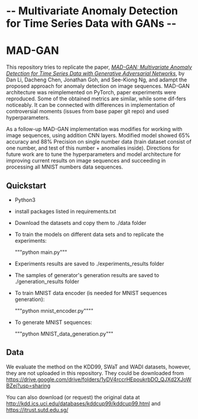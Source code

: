 # -- Multivariate Anomaly Detection for Time Series Data with GANs -- #

# MAD-GAN

This repository tries to replicate the paper, _[MAD-GAN: Multivariate Anomaly Detection for Time Series Data with Generative Adversarial Networks](https://arxiv.org/pdf/1901.04997.pdf)_, by Dan Li, Dacheng Chen, Jonathan Goh, and See-Kiong Ng, and adampt the proposed approach for anomaly detection on image sequences.
MAD-GAN architecture was reimplemented on PyTorch, paper experiments were reproduced. Some of the obtained metrics are similar, while some dif-fers noticeably. It can be connected with differences in implementation of controversial moments (issues from base paper git repo) and used hyperparameters.

As a follow-up MAD-GAN implementation was modifies for working with image sequences, using addition CNN layers. Modified model showed 65% accuracy and 88% Precision on single number data (train dataset consist of one number, and test of this number + anomalies inside). Directions for future work are to tune the hyperparameters and model architecture for improving current results on image sequences and succeeding in processing all MNIST numbers data sequences.

## Quickstart

- Python3

- install packages listed in requirements.txt

- Download the datasets and copy them to ./data folder

- To train the models on different data sets and to replicate the experiments:
  
  """python main.py"""

- Experiments results are saved to ./experiments_results folder

- The samples of generator's generation results are saved to ./generation_results folder

- To train MNIST data encoder (is needed for MNIST sequences generation):
    
    """python mnist_encoder.py""""

- To generate MNIST sequences:

    """python MNIST_data_generation.py"""

## Data

We evaluate the method on the KDD99, SWaT and WADI datasets, however, they are not uploaded in this repository.
They could be downloaded from https://drive.google.com/drive/folders/1yDV4rccrHEpoukrbDO_QJXd2XJoWBZej?usp=sharing

You can also download (or request) the original data at http://kdd.ics.uci.edu/databases/kddcup99/kddcup99.html and https://itrust.sutd.edu.sg/
